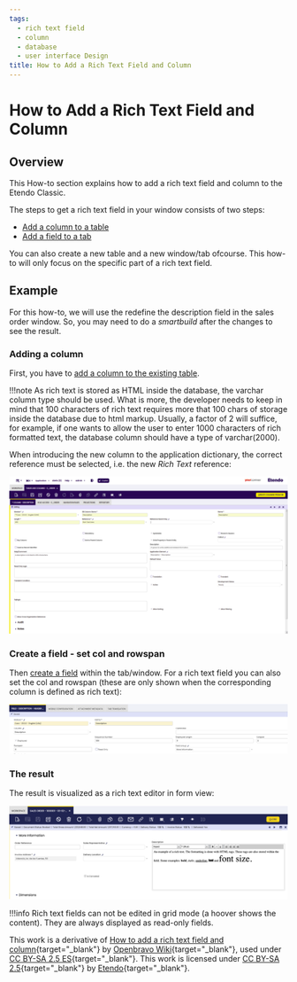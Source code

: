 ```yaml
---
tags: 
  - rich text field
  - column
  - database
  - user interface Design
title: How to Add a Rich Text Field and Column
---
```


#  How to Add a Rich Text Field and Column
 
  
##  Overview

This How-to section explains how to add a rich text field and column to the Etendo Classic.

The steps to get a rich text field in your window consists of two steps: 

- [Add a column to a table](/developer-guide/etendo-classic/how-to-guides/How_to_add_Columns_to_a_Table/)
- [Add a field to a tab](/developer-guide/etendo-classic/how-to-guides/How_to_add_a_field_to_a_Window_Tab/)

You can also create a new table and a new window/tab ofcourse.
This how-to will only focus on the specific part of a rich text field.

  
##  Example 

For this how-to, we will use the redefine the description field in the sales order window. So, you may need to do a *smartbuild* after the changes to see the result.


  
###  Adding a column

First, you have to [add a column to the existing table](../../../developer-guide/etendo-classic/how-to-guides/How_to_add_Columns_to_a_Table.md).


!!!note
    As rich text is stored as HTML inside the database, the varchar column type
    should be used. What is more, the developer needs to keep in mind that 100
    characters of rich text requires more that 100 chars of storage inside the
    database due to html markup. Usually, a factor of 2 will suffice, for example,
    if one wants to allow the user to enter 1000 characters of rich formatted
    text, the database column should have a type of varchar(2000).  

  
When introducing the new column to the application dictionary, the correct
reference must be selected, i.e. the new _Rich Text_ reference:


![](../../../assets/developer-guide/etendo-classic/how-to-guides/how_to_add_a_rich_text_field_and_column-1.png)

###  Create a field - set col and rowspan

Then [create a field](/developer-guide/etendo-classic/how-to-guides/How_to_add_a_field_to_a_Window_Tab/) within the tab/window. For a rich text field you can
also set the col and rowspan (these are only shown when the corresponding
column is defined as rich text):

![](../../../assets/developer-guide/etendo-classic/how-to-guides/How_to_add_a_rich_text_field_and_column-2.png) 


###  The result

The result is visualized as a rich text editor in form view:

![](../../../assets/developer-guide/etendo-classic/how-to-guides/How_to_add_a_rich_text_field_and_column-3.png) 

  

!!!info
    Rich text fields can not be edited in grid mode (a hoover shows the
    content). They are always displayed as read-only fields.  

  


This work is a derivative of [How to add a rich text field and column](http://wiki.openbravo.com/wiki/How_to_add_a_rich_text_field_and_column){target="\_blank"} by [Openbravo Wiki](http://wiki.openbravo.com/wiki/Welcome_to_Openbravo){target="\_blank"}, used under [CC BY-SA 2.5 ES](https://creativecommons.org/licenses/by-sa/2.5/es/){target="\_blank"}. This work is licensed under [CC BY-SA 2.5](https://creativecommons.org/licenses/by-sa/2.5/){target="\_blank"} by [Etendo](https://etendo.software){target="\_blank"}. 

